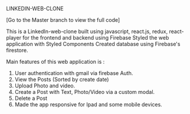 LINKEDIN-WEB-CLONE

[Go to the Master branch to view the full code]

This is a LinkedIn-web-clone built using javascript, react.js, redux, react-player for the frontend and backend using Firebase
Styled the web application with Styled Components
Created database using Firebase's firestore. 

Main features of this web application is : 

1. User authentication with gmail via firebase Auth.
2. View the Posts (Sorted by create date)
3. Upload Photo and video.
4. Create a Post with Text, Photo/Video via a custom modal.
5. Delete a Post
6. Made the app responsive for Ipad and some mobile devices.

